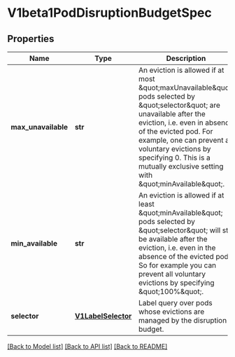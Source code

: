 # V1beta1PodDisruptionBudgetSpec

## Properties
Name | Type | Description | Notes
------------ | ------------- | ------------- | -------------
**max_unavailable** | **str** | An eviction is allowed if at most \&quot;maxUnavailable\&quot; pods selected by \&quot;selector\&quot; are unavailable after the eviction, i.e. even in absence of the evicted pod. For example, one can prevent all voluntary evictions by specifying 0. This is a mutually exclusive setting with \&quot;minAvailable\&quot;. | [optional] 
**min_available** | **str** | An eviction is allowed if at least \&quot;minAvailable\&quot; pods selected by \&quot;selector\&quot; will still be available after the eviction, i.e. even in the absence of the evicted pod.  So for example you can prevent all voluntary evictions by specifying \&quot;100%\&quot;. | [optional] 
**selector** | [**V1LabelSelector**](V1LabelSelector.md) | Label query over pods whose evictions are managed by the disruption budget. | [optional] 

[[Back to Model list]](../README.md#documentation-for-models) [[Back to API list]](../README.md#documentation-for-api-endpoints) [[Back to README]](../README.md)


